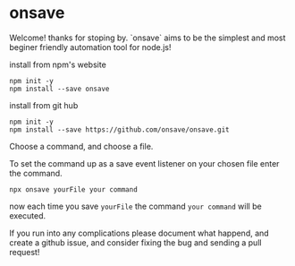 <h1> onsave </h1>
Welcome! thanks for stoping by.
`onsave` aims to be the simplest and most beginer friendly automation tool for node.js!

install from npm's website

```
npm init -y 
npm install --save onsave
```

install from git hub
```
npm init -y
npm install --save https://github.com/onsave/onsave.git
```

Choose a command, and choose a file.

To set the command up as a save event listener on your chosen file enter the command.

```
npx onsave yourFile your command
```

now each time you save `yourFile` the command `your command` will be executed.

If you run into any complications please document what happend, and create a github issue, and consider fixing the bug and sending a pull request! 


